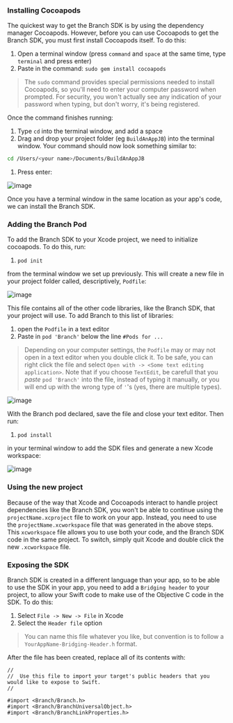 ### Installing Cocoapods

The quickest way to get the Branch SDK is by using the dependency manager Cocoapods. However, before you can use Cocoapods to get the Branch SDK, you must first install Cocoapods itself. To do this:

1. Open a terminal window (press `command` and `space` at the same time, type `terminal` and press enter)
1. Paste in the command: `sudo gem install cocoapods`

> The `sudo` command provides special permissions needed to install Cocoapods, so you'll need to enter your computer password when prompted. For security, you won't actually see any indication of your password when typing, but don't worry, it's being registered.

Once the command finishes running:

1. Type `cd` into the terminal window, and add a space
1. Drag and drop your project folder (eg `BuildAnAppJB`) into the terminal window. Your command should now look something similar to:
```sh
cd /Users/<your name>/Documents/BuildAnAppJB
```
1. Press enter:

  ![image](/cd_gif.gif)

Once you have a terminal window in the same location as your app's code, we can install the Branch SDK.

### Adding the Branch Pod

To add the Branch SDK to your Xcode project, we need to initialize cocoapods. To do this, run:

 1. `pod init`

 from the terminal window we set up previously. This will create a new file in your project folder called, descriptively, `Podfile`:

  ![image](/pod_init.gif)

This file contains all of the other code libraries, like the Branch SDK, that your project will use. To add Branch to this list of libraries:

 1. open the `Podfile` in a text editor
 1. Paste in `pod 'Branch'` below the line `#Pods for ...`

> Depending on your computer settings, the `Podfile` may or may not open in a text editor when you double click it.
> To be safe, you can right click the file and select `Open with -> <Some text editing application>`.
> Note that if you choose `TextEdit`, be carefull that you *paste* `pod 'Branch'` into the file, instead of typing it manually, or you will end up with the wrong type of `'`'s (yes, there are multiple types).

  ![image](/pod_config.gif)


With the Branch pod declared, save the file and close your text editor. Then run:


1. `pod install`

in your terminal window to add the SDK files and generate a new Xcode workspace:

  ![image](/pod_install.gif)

### Using the new project

Because of the way that Xcode and Cocoapods interact to handle project dependencies like the Branch SDK, you won't be able to continue using the `projectName.xcproject` file to work on your app. Instead, you need to use the `projectName.xcworkspace` file that was generated in the above steps. This `xcworkspace` file allows you to use both your code, and the Branch SDK code in the same project. To switch, simply quit Xcode and double click the new `.xcworkspace` file.

### Exposing the SDK

Branch SDK is created in a different language than your app, so to be able to use the SDK in your app, you need to add a `Bridging header` to your project, to allow your Swift code to make use of the Objective C code in the SDK. To do this:

 1. Select `File -> New -> File` in Xcode
 1. Select the `Header file` option

> You can name this file whatever you like, but convention is to follow a `YourAppName-Bridging-Header.h` format.

 After the file has been created, replace all of its contents with:
```objc
//
//  Use this file to import your target's public headers that you would like to expose to Swift.
//

#import <Branch/Branch.h>
#import <Branch/BranchUniversalObject.h>
#import <Branch/BranchLinkProperties.h>
```
